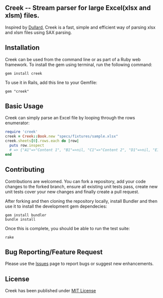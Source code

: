 ## Creek -- Stream parser for large Excel(xlsx and xlsm) files.

Inspired by [Dullard](https://github.com/thirtyseven/dullard), Creek is a fast, simple and efficient way of parsing xlsx and xlsm files using SAX parsing.


## Installation

Creek can be used from the command line or as part of a Ruby web framework. To install the gem using terminal, run the following command:

    gem install creek

To use it in Rails, add this line to your Gemfile:

    gem "creek"


## Basic Usage
Creek can simply parse an Excel file by looping through the rows enumerator:
```ruby
require 'creek'
creek = Creek::Book.new "specs/fixtures/sample.xlsx"
creek.sheets[0].rows.each do |row|
  puts row.inspect
  # => {"A1"=>"Content 1", "B1"=>nil, "C1"=>"Content 2", "D1"=>nil, "E1"=>"Content 3"}
end
```


## Contributing

Contributions are welcomed. You can fork a repository, add your code changes to the forked branch, ensure all existing unit tests pass, create new unit tests cover your new changes and finally create a pull request.

After forking and then cloning the repository locally, install Bundler and then use it
to install the development gem dependecies:

    gem install bundler
    bundle install

Once this is complete, you should be able to run the test suite:

    rake


## Bug Reporting/Feature Request

Please use the [Issues](https://github.com/pythonicrubyist/creek/issues) page to report bugs or suggest new enhancements.


## License

Creek has been published under [MIT License](https://github.com/pythonicrubyist/creek/blob/master/LICENSE.txt)